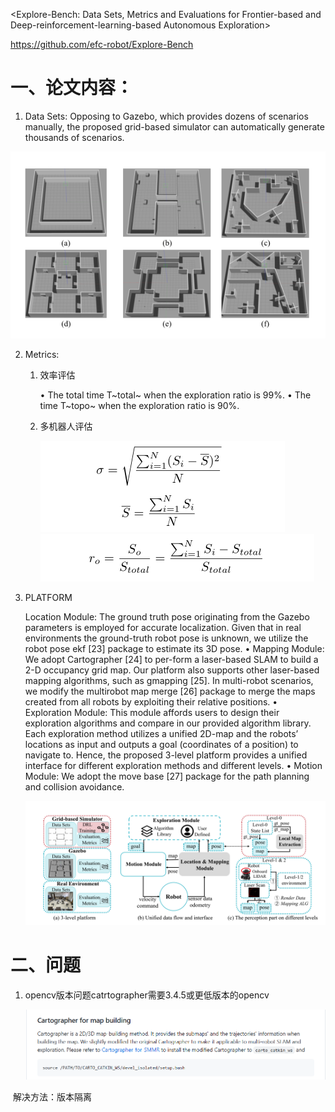 <Explore-Bench: Data Sets, Metrics and Evaluations for Frontier-based and Deep-reinforcement-learning-based Autonomous Exploration>

 https://github.com/efc-robot/Explore-Bench

# 一、论文内容：

1. Data Sets: Opposing to Gazebo, which provides dozens of scenarios manually, the proposed grid-based simulator can automatically generate thousands of scenarios.

![image-20230110130645599](assets/image-20230110130645599.png)

2. Metrics:

   1. 效率评估

      • The total time T~total~ when the exploration ratio is 99%.
      • The time T~topo~ when the exploration ratio is 90%.

   2. 多机器人评估

      ![image-20230110133551187](assets/image-20230110133551187.png)![image-20230110133605636](assets/image-20230110133605636.png)

3. PLATFORM

    Location Module: The ground truth pose originating from the Gazebo parameters is employed for accurate localization. Given that in real environments the ground-truth robot pose is unknown, we utilize the robot pose ekf [23] package to estimate its 3D pose.
   • Mapping Module: We adopt Cartographer [24] to per-form a laser-based SLAM to build a 2-D occupancy grid map. Our platform also supports other laser-based mapping algorithms, such as gmapping [25]. In multi-robot scenarios, we modify the multirobot map merge [26] package to merge the maps created from all robots by exploiting their relative positions.
   • Exploration Module: This module affords users to design their exploration algorithms and compare in our provided algorithm library. Each exploration method utilizes a unified 2D-map and the robots’ locations as input and outputs a goal (coordinates of a position) to navigate to. Hence, the proposed 3-level platform provides a unified interface for different exploration methods and different levels.
   • Motion Module: We adopt the move base [27] package for the path planning and collision avoidance.

   ![image-20230110134650926](assets/image-20230110134650926.png)

# 二、问题

1. opencv版本问题catrtographer需要3.4.5或更低版本的opencv

   ![image-20230110162234434](assets/image-20230110162234434.png)

​	解决方法：版本隔离

